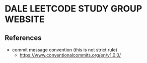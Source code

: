 # DALE LEETCODE STUDY GROUP WEBSITE

## References
- commit message convention (this is not strict rule)
  - https://www.conventionalcommits.org/en/v1.0.0/